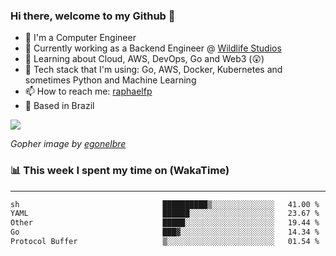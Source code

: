 ### Hi there, welcome to my Github 👋

- 📖 I'm a Computer Engineer
- 🔭 Currently working as a Backend Engineer @ [Wildlife Studios](https://wildlifestudios.com/)
- 🌱 Learning about Cloud, AWS, DevOps, Go and Web3 (😲)
- 🚀 Tech stack that I'm using: Go, AWS, Docker, Kubernetes and sometimes Python and Machine Learning
- 📫 How to reach me: [raphaelfp](https://linkedin.com/in/raphaelfp)
- 🏡 Based in Brazil

![](https://github.com/raphaelfp/gophers/blob/master/.thumb/animation/morning-coffee-3x.gif)

*Gopher image by [egonelbre](https://github.com/egonelbre/)*

### 📊 This week I spent my time on (WakaTime)

---

<!--START_SECTION:waka-->

```txt
sh                                ██████████▒░░░░░░░░░░░░░░   41.00 %
YAML                              ██████░░░░░░░░░░░░░░░░░░░   23.67 %
Other                             █████░░░░░░░░░░░░░░░░░░░░   19.44 %
Go                                ███▓░░░░░░░░░░░░░░░░░░░░░   14.34 %
Protocol Buffer                   ▒░░░░░░░░░░░░░░░░░░░░░░░░   01.54 %
```

<!--END_SECTION:waka-->
